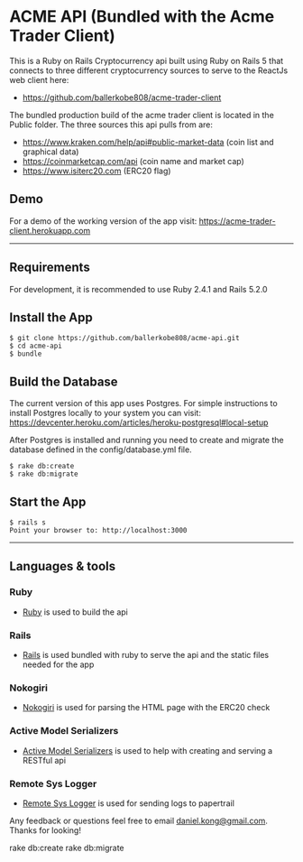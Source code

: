 
# ACME API (Bundled with the Acme Trader Client)

This is a Ruby on Rails Cryptocurrency api built using Ruby on Rails 5 that connects to three different cryptocurrency sources to serve to the ReactJs web client here: 

- https://github.com/ballerkobe808/acme-trader-client

The bundled production build of the acme trader client is located in the Public folder.
The three sources this api pulls from are:

 - https://www.kraken.com/help/api#public-market-data (coin list and graphical data)
 - https://coinmarketcap.com/api (coin name and market cap)
 - https://www.isiterc20.com (ERC20 flag)



## Demo

For a demo of the working version of the app visit: https://acme-trader-client.herokuapp.com

---

## Requirements

For development, it is recommended to use Ruby 2.4.1 and Rails 5.2.0



## Install the App

    $ git clone https://github.com/ballerkobe808/acme-api.git
    $ cd acme-api
    $ bundle

## Build the Database
The current version of this app uses Postgres. For simple instructions to install Postgres locally to your system you can visit: https://devcenter.heroku.com/articles/heroku-postgresql#local-setup

After Postgres is installed and running you need to create and migrate the database defined in the config/database.yml file.

    $ rake db:create
    $ rake db:migrate

## Start the App

    $ rails s
    Point your browser to: http://localhost:3000

---

## Languages & tools

### Ruby 

- [Ruby](https://www.ruby-lang.org/en/) is used to build the api

### Rails

- [Rails](https://rubyonrails.org/) is used bundled with ruby to serve the api and the static files needed for the app

### Nokogiri

- [Nokogiri](http://nokogiri.org) is used for parsing the HTML page with the ERC20 check

### Active Model Serializers

- [Active Model Serializers](https://github.com/rails-api/active_model_serializers) is used to help with creating and serving a RESTful api

### Remote Sys Logger

- [Remote Sys Logger](https://github.com/papertrail/remote_syslog_logger) is used for sending logs to papertrail 



Any feedback or questions feel free to email daniel.kong@gmail.com. Thanks for looking!







rake db:create
rake db:migrate



